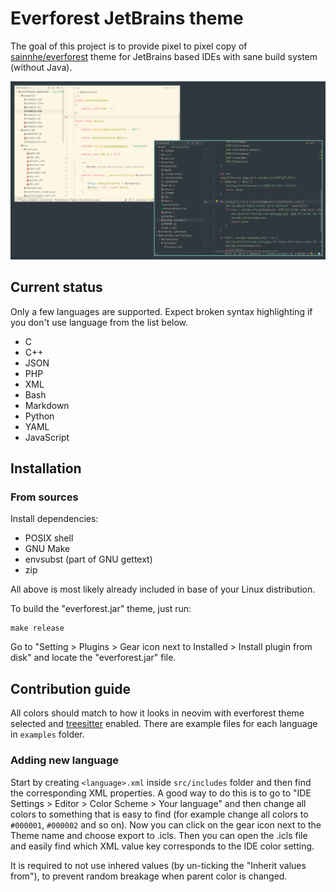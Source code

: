 # Everforest JetBrains theme

The goal of this project is to provide pixel to pixel copy
of [sainnhe/everforest](https://github.com/sainnhe/everforest)
theme for JetBrains based IDEs with sane build system (without Java).

![screenshot](screenshot.png)

## Current status

Only a few languages are supported. Expect broken syntax highlighting if you don't use language from the list below.

- C
- C++
- JSON
- PHP
- XML
- Bash
- Markdown
- Python
- YAML
- JavaScript

## Installation

### From sources

Install dependencies:

- POSIX shell
- GNU Make
- envsubst (part of GNU gettext)
- zip

All above is most likely already included in base of your Linux distribution.

To build the "everforest.jar" theme, just run:

```shell
make release
```

Go to "Setting > Plugins > Gear icon next to Installed > Install plugin from disk" and locate the "everforest.jar" file.

## Contribution guide

All colors should match to how it looks in neovim with everforest theme selected and
[treesitter](https://github.com/nvim-treesitter/nvim-treesitter) enabled. There are example files for each language
in `examples` folder.

### Adding new language

Start by creating `<language>.xml` inside `src/includes` folder and then find the corresponding XML properties. A good
way to do this is to go to "IDE Settings > Editor > Color Scheme > Your language" and then change all colors to
something that is easy to find (for example change all colors to `#000001`, `#000002` and so on). Now you can click on the
gear icon next to the Theme name and choose export to .icls. Then you can open the .icls file and easily find which XML
value key corresponds to the IDE color setting.

It is required to not use inhered values (by un-ticking the "Inherit values from"), to prevent random breakage when
parent color is changed.